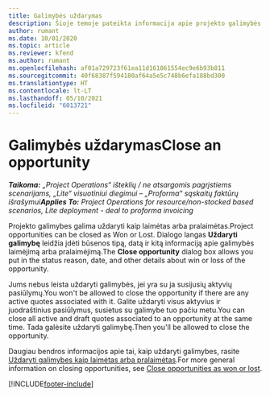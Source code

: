 ```yaml
---
title: Galimybės uždarymas
description: Šioje temoje pateikta informacija apie projekto galimybės uždarymą.
author: rumant
ms.date: 10/01/2020
ms.topic: article
ms.reviewer: kfend
ms.author: rumant
ms.openlocfilehash: af01a729723f61ea11d161861554ec9e6b93b811
ms.sourcegitcommit: 40f68387f594180af64a5e5c748b6efa188bd300
ms.translationtype: HT
ms.contentlocale: lt-LT
ms.lasthandoff: 05/10/2021
ms.locfileid: "6013721"
---
```

# <a name="close-an-opportunity"></a><span data-ttu-id="86b9a-103">Galimybės uždarymas</span><span class="sxs-lookup"><span data-stu-id="86b9a-103">Close an opportunity</span></span>

<span data-ttu-id="86b9a-104">_**Taikoma:** „Project Operations“ išteklių / ne atsargomis pagrįstiems scenarijams, „Lite“ visuotiniui diegimui – „Proforma“ sąskaitų faktūrų išrašymui_</span><span class="sxs-lookup"><span data-stu-id="86b9a-104">_**Applies To:** Project Operations for resource/non-stocked based scenarios, Lite deployment - deal to proforma invoicing_</span></span>

<span data-ttu-id="86b9a-105">Projekto galimybes galima uždaryti kaip laimėtas arba pralaimėtas.</span><span class="sxs-lookup"><span data-stu-id="86b9a-105">Project opportunities can be closed as Won or Lost.</span></span> <span data-ttu-id="86b9a-106">Dialogo langas **Uždaryti galimybę** leidžia įdėti būsenos tipą, datą ir kitą informaciją apie galimybės laimėjimą arba pralaimėjimą.</span><span class="sxs-lookup"><span data-stu-id="86b9a-106">The **Close opportunity** dialog box allows you put in the status reason, date, and other details about win or loss of the opportunity.</span></span>

<span data-ttu-id="86b9a-107">Jums nebus leista uždaryti galimybės, jei yra su ja susijusių aktyvių pasiūlymų.</span><span class="sxs-lookup"><span data-stu-id="86b9a-107">You won't be allowed to close the opportunity if there are any active quotes associated with it.</span></span> <span data-ttu-id="86b9a-108">Galite uždaryti visus aktyvius ir juodraštinius pasiūlymus, susietus su galimybe tuo pačiu metu.</span><span class="sxs-lookup"><span data-stu-id="86b9a-108">You can close all active and draft quotes associated to an opportunity at the same time.</span></span> <span data-ttu-id="86b9a-109">Tada galėsite uždaryti galimybę.</span><span class="sxs-lookup"><span data-stu-id="86b9a-109">Then you'll be allowed to close the opportunity.</span></span>

<span data-ttu-id="86b9a-110">Daugiau bendros informacijos apie tai, kaip uždaryti galimybes, rasite [Uždaryti galimybes kaip laimėtas arba pralaimėtas](/dynamics365/sales-enterprise/close-opportunity-won-lost-sales).</span><span class="sxs-lookup"><span data-stu-id="86b9a-110">For more general information on closing opportunities, see [Close opportunities as won or lost](/dynamics365/sales-enterprise/close-opportunity-won-lost-sales).</span></span>


[!INCLUDE[footer-include](../includes/footer-banner.md)]